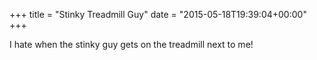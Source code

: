 +++
title = "Stinky Treadmill Guy"
date = "2015-05-18T19:39:04+00:00"
+++

I hate when the stinky guy gets on the treadmill next to me!
			